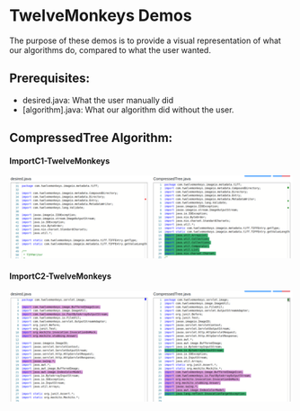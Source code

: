 # TwelveMonkeys Demos

The purpose of these demos is to provide a visual representation of what our algorithms do, compared to what the user wanted.

## Prerequisites:
* desired.java: What the user manually did
* [algorithm].java: What our algorithm did without the user.


## CompressedTree Algorithm:

#### <b>ImportC1-TwelveMonkeys</b>
![My Image](images/importC1.png)

#### <b>ImportC2-TwelveMonkeys</b>
![My Image](images/importC2.png)